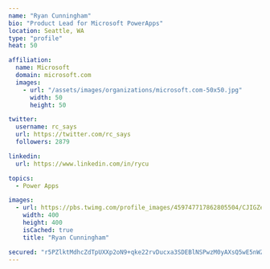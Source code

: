 ```yaml
---
name: "Ryan Cunningham"
bio: "Product Lead for Microsoft PowerApps"
location: Seattle, WA
type: "profile"
heat: 50

affiliation:
  name: Microsoft
  domain: microsoft.com
  images:
    - url: "/assets/images/organizations/microsoft.com-50x50.jpg"
      width: 50
      height: 50

twitter:
  username: rc_says
  url: https://twitter.com/rc_says
  followers: 2879

linkedin:
  url: https://www.linkedin.com/in/rycu

topics:
  - Power Apps

images:
  - url: https://pbs.twimg.com/profile_images/459747717862805504/CJIGZejd_400x400.png
    width: 400
    height: 400
    isCached: true
    title: "Ryan Cunningham"

secured: "r5PZlktMdhcZdTpUXXp2oN9+qke22rvDucxa3SDEBlNSPwzM0yAXsQ5wE5nWZT3OrxDBsyG6I2hyZmCSpsSbqqxJWNKAz3Hult+VOWjpZi2/SWPrtYy+4SmcV3t9oSQvSup+X6OZcYbwfqda3PqsSNtYTxpPqDXvVLvDeQDoCYG/FIGRWtP8KtbGhEhI0zoBsxO5+WRYLZbgWza86RPG5GsG5wNE63bA85h6rmJV2eM/ek+wzWbGklw+7+LSJB9Lx5HFXMOOkE+n7Z1wCuohoidiyGjYmBIR/t4hEw85NByDQL8nmfuWFgyp0F1Dg+OC08lxLIIFEUDOlNZK/1Un1w2PgB4CvUKkQFal83H6UxQE+TbDiP/97YomVcvYccopXTNUOnXI1LVXVQz+qYnvLxdT5qHCunZBt057yXVJUfA=;qlfmFGnr/oxBdZrKwNGAVA=="
---
```


